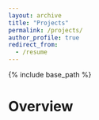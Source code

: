 ```yaml
---
layout: archive
title: "Projects"
permalink: /projects/
author_profile: true
redirect_from:
  - /resume
---
```


{% include base_path %}

Overview
======
